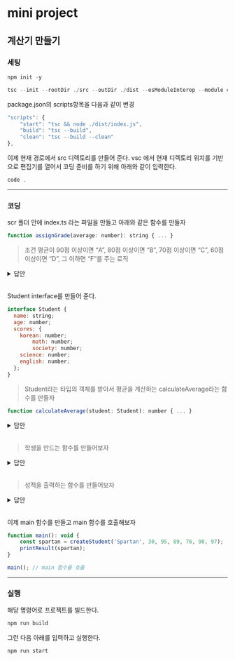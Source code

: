 # mini project
## 계산기 만들기
### 세팅
```javascript
npm init -y
```
```javascript
tsc --init --rootDir ./src --outDir ./dist --esModuleInterop --module commonjs --strict true --allowJS true --checkJS true
```
package.json의 scripts항목을 다음과 같이 변경
```javascript
"scripts": {
    "start": "tsc && node ./dist/index.js",
    "build": "tsc --build",
    "clean": "tsc --build --clean"
},
```
이제 현재 경로에서 src 디렉토리를 만들어 준다.
vsc 에서 현재 디렉토리 위치를 기반으로 편집기를 열어서 코딩 준비를 하기 위해 아래와 같이 입력한다.
```javascript
code .
```

------------

### 코딩
scr 폴더 안에 index.ts 라는 파일을 만들고 아래와 같은 함수를 만들자
```javascript
function assignGrade(average: number): string { ... }
```
> 조건
평균이 90점 이상이면 “A”, 80점 이상이면 “B”, 70점 이상이면 “C”, 60점 이상이면 “D”, 그 이하면 “F”를 주는 로직

<details>
  <summary>답안</summary>
  function assignGrade(average: number): string {
    if(average >= 90) return "A"
    else if(average >= 80) return "B"
    else if(average >= 70) return "C"
    else if(average >= 60) return "D"
    else return "F"
}
</details>
<br>

Student interface를 만들어 준다.
```javascript
interface Student {
  name: string;
  age: number;
  scores: {
    korean: number;
		math: number;
		society: number;
    science: number;
    english: number;
  };
}
```
> Student라는 타입의 객체를 받아서 평균을 계산하는 calculateAverage라는 함수를 만들자
```javascript
function calculateAverage(student: Student): number { ... }
```

<details>
  <summary>답안</summary>
  function calculateAverage(student: Student): number { 
    return student.scores.english + student.scores.korean + student.scores.math + student.scores.science + student.scores.society / Object.keys(student.scores).length; 
 }
</details>
<br>

> 학생을 만드는 함수를 만들어보자

<details>
  <summary>답안</summary>
  function createStudent(name: string, age: number, korean: number, math: number, society: number, science: number, english: number): Student {
    return {
      name,
      age,
      scores: {
        korean,
        math,
        society,
        science,
        english,
      },
    };
  }
</details>
<br>

> 성적을 출력하는 함수를 만들어보자

<details>
  <summary>답안</summary>
  function printResult(student: Student): void {
    let average = calculateAverage(student);
    let grade = assignGrade(average);
    console.log(`${student.name} (${student.age}세) - 평균: ${average.toFixed(2)}, 학점: ${grade}`);
}
</details>
<br>

이제 main 함수를 만들고 main 함수를 호출해보자
```javascript
function main(): void {
	const spartan = createStudent('Spartan', 30, 95, 89, 76, 90, 97);
	printResult(spartan);
}

main(); // main 함수를 호출
```
---
### 실행
해당 명령어로 프로젝트를 빌드한다.
```javascript
npm run build
```
그런 다음 아래를 입력하고 실행한다.
```javascript
npm run start
```